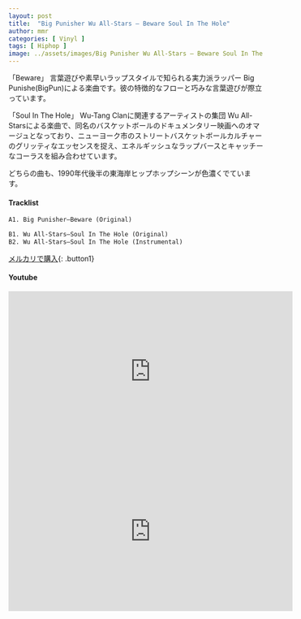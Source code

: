 ```yaml
---
layout: post
title:  "Big Punisher Wu All-Stars – Beware Soul In The Hole"
author: mmr
categories: [ Vinyl ]
tags: [ Hiphop ]
image: ../assets/images/Big Punisher Wu All-Stars – Beware Soul In The Hole.webp
---
```


「Beware」 言葉遊びや素早いラップスタイルで知られる実力派ラッパー Big Punishe(BigPun)による楽曲です。彼の特徴的なフローと巧みな言葉遊びが際立っています。

「Soul In The Hole」 Wu-Tang Clanに関連するアーティストの集団 Wu All-Starsによる楽曲で、同名のバスケットボールのドキュメンタリー映画へのオマージュとなっており、ニューヨーク市のストリートバスケットボールカルチャーのグリッティなエッセンスを捉え、エネルギッシュなラップバースとキャッチーなコーラスを組み合わせています。

どちらの曲も、1990年代後半の東海岸ヒップホップシーンが色濃くでています。

#### Tracklist
```md
A1. Big Punisher–Beware (Original)

B1. Wu All-Stars–Soul In The Hole (Original)
B2. Wu All-Stars–Soul In The Hole (Instrumental)
```

[メルカリで購入](https://jp.mercari.com/item/m22984434374?afid=6142608987){: .button1}

#### Youtube
<iframe width="560" height="315" src="https://www.youtube.com/embed/bWze_JdO57s?si=xdeBug_p5y1yL5IC" title="YouTube video player" frameborder="0" allow="accelerometer; autoplay; clipboard-write; encrypted-media; gyroscope; picture-in-picture; web-share" referrerpolicy="strict-origin-when-cross-origin" allowfullscreen></iframe>

<iframe width="560" height="315" src="https://www.youtube.com/embed/p0UKfaEh7uQ?si=SWiHMMYXSFzGjbpF" title="YouTube video player" frameborder="0" allow="accelerometer; autoplay; clipboard-write; encrypted-media; gyroscope; picture-in-picture; web-share" referrerpolicy="strict-origin-when-cross-origin" allowfullscreen></iframe>